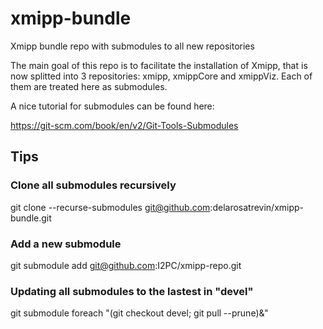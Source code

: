 # xmipp-bundle
Xmipp bundle repo with submodules to all new repositories

The main goal of this repo is to facilitate the installation of Xmipp, 
that is now splitted into 3 repositories: xmipp, xmippCore and xmippViz.
Each of them are treated here as submodules.

A nice tutorial for submodules can be found here:

https://git-scm.com/book/en/v2/Git-Tools-Submodules

## Tips

### Clone all submodules recursively

git clone --recurse-submodules git@github.com:delarosatrevin/xmipp-bundle.git

### Add a new submodule
git submodule add git@github.com:I2PC/xmipp-repo.git

### Updating all submodules to the lastest in "devel"
git submodule foreach "(git checkout devel; git pull --prune)&"
